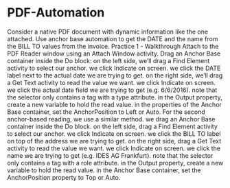 # PDF-Automation
Consider a native PDF document with dynamic information like the one attached. Use anchor base automation to get the DATE and the name from the BILL TO values from the invoice. Practice 1 - Walkthrough  Attach to the PDF Reader window using an Attach Window activity.  Drag an Anchor Base container inside the Do block:  on the left side, we’ll drag a Find Element activity to select our anchor.  we click Indicate on screen.  we click the DATE label next to the actual date we are trying to get.  on the right side, we’ll drag a Get Text activity to read the value we want.  we click Indicate on screen.  we click the actual date field we are trying to get (e.g. 6/6/2016).  note that the selector only contains a tag with a type attribute.  in the Output property, create a new variable to hold the read value.  in the properties of the Anchor Base container, set the AnchorPosition to Left or Auto.  For the second anchor-based reading, we use a similar method.  we drag an Anchor Base container inside the Do block.  on the left side, drag a Find Element activity to select our anchor.  we click Indicate on screen.  we click the BILL TO label on top of the address we are trying to get.  on the right side, drag a Get Text activity to read the value we want.  we click Indicate on screen.  we click the name we are trying to get (e.g. IDES AG Frankfurt).  note that the selector only contains a tag with a role attribute.  in the Output property, create a new variable to hold the read value.  in the Anchor Base container, set the AnchorPosition property to Top or Auto.
